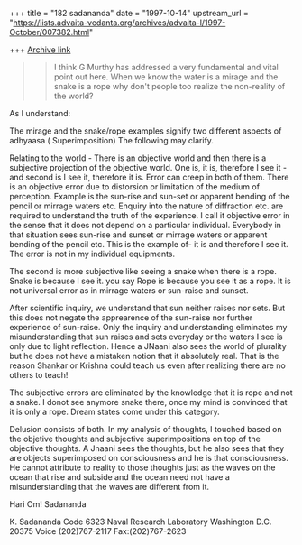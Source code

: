 +++
title = "182 sadananda"
date = "1997-10-14"
upstream_url = "https://lists.advaita-vedanta.org/archives/advaita-l/1997-October/007382.html"

+++
[Archive link](https://lists.advaita-vedanta.org/archives/advaita-l/1997-October/007382.html)

>>
>> I think G Murthy has addressed a very fundamental and vital point out
>> here. When we know the water is a mirage and the snake is a rope why
>> don't people too realize the non-reality of the world?

As I understand:

The mirage and the snake/rope examples signify two different aspects of
adhyaasa ( Superimposition) The following may clarify.

Relating to the world - There is an objective world and then there is a
subjective projection of the objective world.  One is, it is, therefore I
see it - and second is I see it, therefore it is.   Error can creep in both
of them. There is an objective error due to distorsion or limitation of the
medium of perception. Example is the sun-rise and sun-set or apparent
bending of the pencil or mirrage waters etc.  Enquiry into the nature of
diffraction etc. are required to understand the truth of the experience.  I
call it objective error in the sense that it does not depend on a
particular individual.  Everybody in that situation sees sun-rise and
sunset or mirrage waters or apparent bending of the pencil etc.  This is
the example of- it is and therefore I see it.  The error is not in my
individual equipments.

The second is more subjective like seeing a snake when there is a rope.
Snake is because I see it.  you say Rope is because you see it as a rope.
It is not universal error as in mirrage waters or sun-raise and sunset.

After scientific inquiry, we understand that sun neither raises nor sets.
But this does not negate the apprearence of the sun-raise nor further
experience of sun-raise.  Only the inquiry and understanding eliminates my
misunderstanding that sun raises and sets everyday or the waters I see is
only due to light reflection.  Hence a JNaani also sees the world of
plurality but he does not have a mistaken notion that it absolutely real.
That is the reason Shankar or Krishna could teach us even after realizing
there are no others to teach!

The subjective errors are eliminated by the knowledge that it is rope and
not a snake.  I donot see anymore snake there, once my mind is convinced
that it is only a rope. Dream states come under this category.

Delusion consists of both.  In my analysis of thoughts, I touched based on
the objetive thoughts and subjective superimpositions on top of the
objective thoughts.  A Jnaani sees the thoughts, but he also sees that they
are objects superimposed on consciousness and he is that consciousness.  He
cannot attribute to reality to those thoughts just as the waves on the
ocean that rise and subside and the ocean need not have a misunderstanding
that the waves are different from it.

Hari Om!
Sadananda



K. Sadananda
Code 6323
Naval Research Laboratory
Washington D.C. 20375
Voice (202)767-2117
Fax:(202)767-2623

